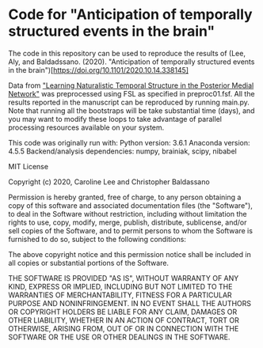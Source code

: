 # Code for "Anticipation of temporally structured events in the brain"

The code in this repository can be used to reproduce the results of (Lee, Aly, and Baldadssano. (2020). "Anticipation of temporally structured events in the brain")[https://doi.org/10.1101/2020.10.14.338145]

Data from ["Learning Naturalistic Temporal Structure in the Posterior Medial Network"](https://openneuro.org/datasets/ds001545/versions/1.1.1) was preprocessed using FSL as specified in preproc01.fsf. All the results reported in the manuscript can be reproduced by running main.py. Note that running all the bootstraps will be take substantial time (days), and you may want to modify these loops to take advantage of parallel processing resources available on your system.

This code was originally run with:
Python version: 3.6.1
Anaconda version: 4.5.5
Backend/analysis dependencies: numpy, brainiak, scipy, nibabel



MIT License

Copyright (c) 2020, Caroline Lee and Christopher Baldassano

Permission is hereby granted, free of charge, to any person obtaining a copy
of this software and associated documentation files (the "Software"), to deal
in the Software without restriction, including without limitation the rights
to use, copy, modify, merge, publish, distribute, sublicense, and/or sell
copies of the Software, and to permit persons to whom the Software is
furnished to do so, subject to the following conditions:

The above copyright notice and this permission notice shall be included in all
copies or substantial portions of the Software.

THE SOFTWARE IS PROVIDED "AS IS", WITHOUT WARRANTY OF ANY KIND, EXPRESS OR
IMPLIED, INCLUDING BUT NOT LIMITED TO THE WARRANTIES OF MERCHANTABILITY,
FITNESS FOR A PARTICULAR PURPOSE AND NONINFRINGEMENT. IN NO EVENT SHALL THE
AUTHORS OR COPYRIGHT HOLDERS BE LIABLE FOR ANY CLAIM, DAMAGES OR OTHER
LIABILITY, WHETHER IN AN ACTION OF CONTRACT, TORT OR OTHERWISE, ARISING FROM,
OUT OF OR IN CONNECTION WITH THE SOFTWARE OR THE USE OR OTHER DEALINGS IN THE
SOFTWARE.